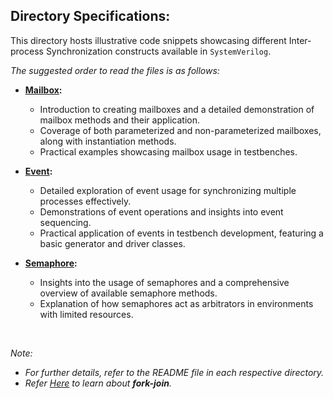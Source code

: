 ## Directory Specifications:

This directory hosts illustrative code snippets showcasing different Inter-process Synchronization constructs available in `SystemVerilog`.

*The suggested order to read the files is as follows:*

- **[Mailbox](mailboxs):**
  - Introduction to creating mailboxes and a detailed demonstration of mailbox methods and their application.
  - Coverage of both parameterized and non-parameterized mailboxes, along with instantiation methods.
  - Practical examples showcasing mailbox usage in testbenches.

- **[Event](events):**
  - Detailed exploration of event usage for synchronizing multiple processes effectively.
  - Demonstrations of event operations and insights into event sequencing.
  - Practical application of events in testbench development, featuring a basic generator and driver classes.

- **[Semaphore](semaphores):**
  - Insights into the usage of semaphores and a comprehensive overview of available semaphore methods.
  - Explanation of how semaphores act as arbitrators in environments with limited resources.

</br>

 *Note:* 
  - *For further details, refer to the README file in each respective directory.*
  - *Refer [Here](../Arrays/queues.sv) to learn about **fork-join**.*
